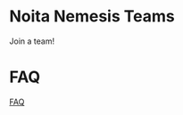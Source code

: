 # Noita Nemesis Teams
Join a team!

# FAQ
[FAQ](https://github.com/faintsnov/noita-nemesis-teams/wiki/FAQ)
